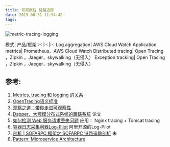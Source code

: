```yaml
---
title: 可观察性 链路追踪
date: 2019-08-31 11:54:42
tags:
---
```


<p hidden></p>
<!-- more -->

![metric-tracing-logging](https://user-images.githubusercontent.com/5608425/64059064-216a2880-cbe7-11e9-9ee7-141334d93959.png)


模式| 产品/框架
:-:|:-:|:-:
Log aggregation| AWS Cloud Watch
Application metrics| Prometheus、AWS Cloud Watch
Distributed tracing| Open Tracing ，Zipkin ，Jaeger，skywalking（无侵入）
Exception tracking| Open Tracing ，Zipkin ，Jaeger，skywalking（无侵入）


## 参考:
1. [Metrics, tracing 和 logging 的关系](https://wu-sheng.github.io/me/articles/metrics-tracing-and-logging)
2. [OpenTracing语义标准](https://github.com/opentracing-contrib/opentracing-specification-zh/blob/master/specification.md)
3. [观察之道：带你走进可观察性](https://mp.weixin.qq.com/s?__biz=MzIzNjUxMzk2NQ==&mid=2247489564&idx=1&sn=46d9103444bef97e89e897224a896268&chksm=e8d7e7dedfa06ec8d687c1292a1d82ff9e579430afafb9d003e18c13d4ec7e1682dbd4c642d9&scene=27#wechat_redirect)
4. [Dapper，大规模分布式系统的跟踪系统](http://bigbully.github.io/Dapper-translation/)  论文
5. [如何检测 Web 服务请求丢失问题](https://mp.weixin.qq.com/s/QA_BTF1D3GJJ7_nYQ6oAzQ) 应用： Nginx tracing + Tomcat tracing
6. [容器日志采集利器Log-Pilot](https://yq.aliyun.com/articles/674327)  阿里开源的Log-Pilot
7. [剖析 | SOFARPC 框架之 SOFARPC 链路追踪剖析](https://www.sofastack.tech/blog/sofa-rpc-link-tracking/) 未
8. [Pattern: Microservice Architecture](https://microservices.io/patterns/microservices.html)
